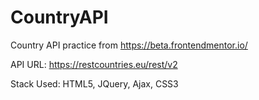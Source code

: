 # CountryAPI
Country API practice from https://beta.frontendmentor.io/ 

API URL: https://restcountries.eu/rest/v2

Stack Used: HTML5, JQuery, Ajax, CSS3
